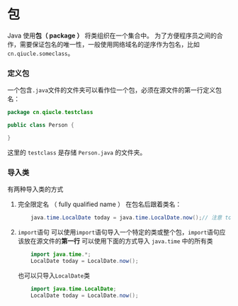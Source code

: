 # 包
Java 使用**包（ package ）** 将类组织在一个集合中。 
为了方便程序员之间的合作，需要保证包名的唯一性，一般使用网络域名的逆序作为包名，比如`cn.qiucle.someclass`。
### 定义包
一个包含`.java`文件的文件夹可以看作位一个包，必须在源文件的第一行定义包名：
```java
package cn.qiucle.testclass

public class Person {

}
```
这里的 `testclass` 是存储 `Person.java` 的文件夹。
### 导入类
有两种导入类的方式
1. 完全限定名 （ fully qualified name ）
	在包名后跟着类名：
	```java
		java.time.LocalDate today = java.time.LocalDate.now();// 注意 today 的类型也是包名 java.time.LocalDate
	```
2. `import`语句
	可以使用`import`语句导入一个特定的类或整个包，`import`语句应该放在源文件的**第一行**
	可以使用下面的方式导入 `java.time` 中的所有类
	```java
		import java.time.*;
		LocalDate today = LocalDate.now();
	```
	也可以只导入`LocalDate`类
	```java
		import java.time.LocalDate;
		LocalDate today = LocalDate.now();
	```